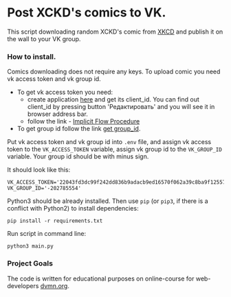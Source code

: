 # Post XCKD's comics to VK.
This script downloading random XCKD's comic from [XKCD](https://xkcd.com) and publish it on the wall to 
your VK group.

### How to install.


Comics downloading does not require any keys. To upload comic you need vk access token and vk group id.

 - To get vk access token you need:
    - create application [here](https://vk.com/dev) and get its client_id. You can find out client_id by pressing
      button 'Редактировать' and you will see it in browser address bar.
    - follow the link - [Implicit Flow Procedure](https://vk.com/dev/implicit_flow_user)
 - To get group id follow the link [get group_id](https://regvk.com/id/). 

Put vk access token and vk group id into `.env` file, and assign vk access token to the `VK_ACCESS_TOKEN` variable, 
assign vk group id to the `VK_GROUP_ID` variable. Your group id should be with minus sign.

It should look like this:

```
VK_ACCESS_TOKEN='22043fd3dc99f242dd836b9adacb9ed16570f062a39c8ba9f12557d8b0d18b0e8279a6d2abb0c5f8'
VK_GROUP_ID='-202785554'
```

Python3 should be already installed. 
Then use `pip` (or `pip3`, if there is a conflict with Python2) to install dependencies:
```
pip install -r requirements.txt
```

Run script in command line:
```
python3 main.py
```

### Project Goals

The code is written for educational purposes on online-course for web-developers [dvmn.org](https://dvmn.org/).
